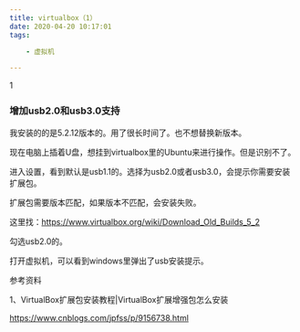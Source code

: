 ```yaml
---
title: virtualbox（1）
date: 2020-04-20 10:17:01
tags:

	- 虚拟机

---
```


1

### 增加usb2.0和usb3.0支持

我安装的的是5.2.12版本的。用了很长时间了。也不想替换新版本。

现在电脑上插着U盘，想挂到virtualbox里的Ubuntu来进行操作。但是识别不了。

进入设置，看到默认是usb1.1的。选择为usb2.0或者usb3.0，会提示你需要安装扩展包。

扩展包需要版本匹配，如果版本不匹配，会安装失败。

这里找：https://www.virtualbox.org/wiki/Download_Old_Builds_5_2

勾选usb2.0的。

打开虚拟机，可以看到windows里弹出了usb安装提示。



参考资料

1、VirtualBox扩展包安装教程|VirtualBox扩展增强包怎么安装

https://www.cnblogs.com/jpfss/p/9156738.html